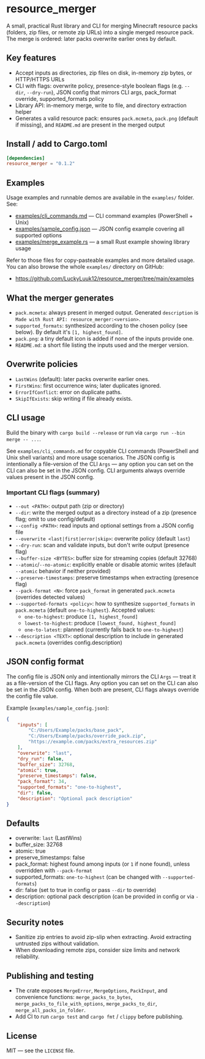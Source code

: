 # resource_merger

A small, practical Rust library and CLI for merging Minecraft resource packs (folders, zip files, or remote zip URLs) into a single merged resource pack. The merge is ordered: later packs overwrite earlier ones by default.

## Key features

- Accept inputs as directories, zip files on disk, in-memory zip bytes, or HTTP/HTTPS URLs
- CLI with flags: overwrite policy, presence-style boolean flags (e.g. `--dir`, `--dry-run`), JSON config that mirrors CLI args, pack_format override, supported_formats policy
- Library API: in-memory merge, write to file, and directory extraction helper
- Generates a valid resource pack: ensures `pack.mcmeta`, `pack.png` (default if missing), and `README.md` are present in the merged output

## Install / add to Cargo.toml

```toml
[dependencies]
resource_merger = "0.1.2"
```

## Examples

Usage examples and runnable demos are available in the `examples/` folder. See:

- [examples/cli_commands.md](https://github.com/LuckyLuuk12/resource_merger/blob/main/examples/cli_commands.md) — CLI command examples (PowerShell + Unix)
- [examples/sample_config.json](https://github.com/LuckyLuuk12/resource_merger/blob/main/examples/sample_config.json) — JSON config example covering all supported options
- [examples/merge_example.rs](https://github.com/LuckyLuuk12/resource_merger/blob/main/examples/merge_example.rs) — a small Rust example showing library usage

Refer to those files for copy-pasteable examples and more detailed usage. You can also browse the whole `examples/` directory on GitHub:

- https://github.com/LuckyLuuk12/resource_merger/tree/main/examples

## What the merger generates

- `pack.mcmeta`: always present in merged output. Generated `description` is `Made with Rust API: resource_merger:<version>`.
- `supported_formats`: synthesized according to the chosen policy (see below). By default it's `[1, highest_found]`.
- `pack.png`: a tiny default icon is added if none of the inputs provide one.
- `README.md`: a short file listing the inputs used and the merger version.

## Overwrite policies

- `LastWins` (default): later packs overwrite earlier ones.
- `FirstWins`: first occurrence wins; later duplicates ignored.
- `ErrorIfConflict`: error on duplicate paths.
- `SkipIfExists`: skip writing if file already exists.

## CLI usage

Build the binary with `cargo build --release` or run via `cargo run --bin merge -- ...`.

See `examples/cli_commands.md` for copyable CLI commands (PowerShell and Unix shell variants) and more usage scenarios. The JSON config is intentionally a file-version of the CLI `Args` — any option you can set on the CLI can also be set in the JSON config. CLI arguments always override values present in the JSON config.

### Important CLI flags (summary)

- `--out <PATH>`: output path (zip or directory)
- `--dir`: write the merged output as a directory instead of a zip (presence flag; omit to use config/default)
- `--config <PATH>`: read inputs and optional settings from a JSON config file
- `--overwrite <last|first|error|skip>`: overwrite policy (default `last`)
- `--dry-run`: scan and validate inputs, but don't write output (presence flag)
- `--buffer-size <BYTES>`: buffer size for streaming copies (default 32768)
- `--atomic`/`--no-atomic`: explicitly enable or disable atomic writes (default `--atomic` behavior if neither provided)
- `--preserve-timestamps`: preserve timestamps when extracting (presence flag)
- `--pack-format <N>`: force `pack_format` in generated `pack.mcmeta` (overrides detected values)
- `--supported-formats <policy>`: how to synthesize `supported_formats` in `pack.mcmeta` (default `one-to-highest`). Accepted values:
    - `one-to-highest`: produce `[1, highest_found]`
    - `lowest-to-highest`: produce `[lowest_found, highest_found]`
    - `one-to-latest`: planned (currently falls back to `one-to-highest`)
- `--description <TEXT>`: optional description to include in generated `pack.mcmeta` (overrides config.description)

## JSON config format

The config file is JSON only and intentionally mirrors the CLI `Args` — treat it as a file-version of the CLI flags. Any option you can set on the CLI can also be set in the JSON config. When both are present, CLI flags always override the config file value.

Example (`examples/sample_config.json`):

```json
{
    "inputs": [
        "C:/Users/Example/packs/base_pack",
        "C:/Users/Example/packs/override_pack.zip",
        "https://example.com/packs/extra_resources.zip"
    ],
    "overwrite": "last",
    "dry_run": false,
    "buffer_size": 32768,
    "atomic": true,
    "preserve_timestamps": false,
    "pack_format": 34,
    "supported_formats": "one-to-highest",
    "dir": false,
    "description": "Optional pack description"
}
```

## Defaults

- overwrite: `last` (LastWins)
- buffer_size: 32768
- atomic: true
- preserve_timestamps: false
- pack_format: highest found among inputs (or `1` if none found), unless overridden with `--pack-format`
- supported_formats: `one-to-highest` (can be changed with `--supported-formats`)
- dir: false (set to true in config or pass `--dir` to override)
- description: optional pack description (can be provided in config or via `--description`)

## Security notes

- Sanitize zip entries to avoid zip-slip when extracting. Avoid extracting untrusted zips without validation.
- When downloading remote zips, consider size limits and network reliability.

## Publishing and testing

- The crate exposes `MergeError`, `MergeOptions`, `PackInput`, and convenience functions: `merge_packs_to_bytes`, `merge_packs_to_file_with_options`, `merge_packs_to_dir`, `merge_all_packs_in_folder`.
- Add CI to run `cargo test` and `cargo fmt` / `clippy` before publishing.

## License

MIT — see the `LICENSE` file.
